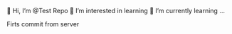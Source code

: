 👋 Hi, I’m @Test Repo
👀 I’m interested in learning
🌱 I’m currently learning ...


Firts commit from server
